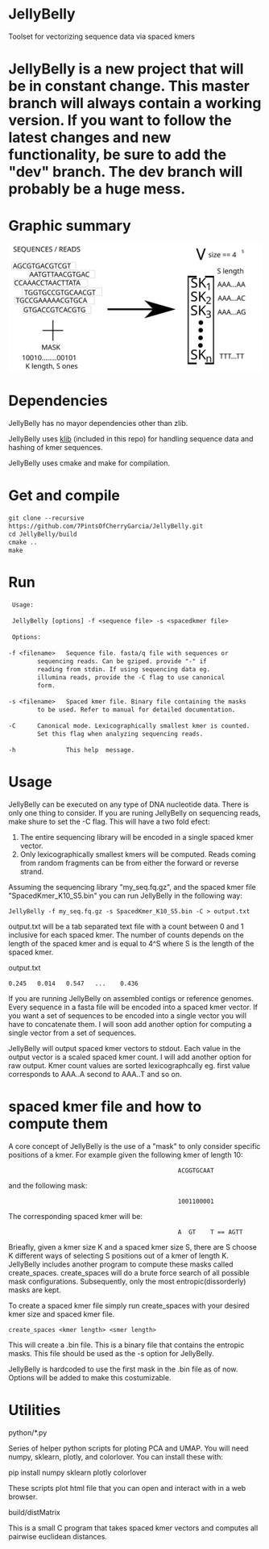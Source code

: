 # JellyBelly
Toolset for vectorizing sequence data via spaced kmers

# JellyBelly is a new project that will be in constant change. This master branch will always contain a working version. If you want to follow the latest changes and new functionality, be sure to add the "dev" branch. The dev branch will probably be a huge mess.

# Graphic summary

![graphsum](/misc/graphsum.svg)

# Dependencies
  JellyBelly has no mayor dependencies other than zlib.
  
  JellyBelly uses [klib](https://github.com/attractivechaos/klib) (included in this repo) for handling sequence data and hashing of kmer sequences.
  
  JellyBelly uses cmake and make for compilation.

# Get and compile
    git clone --recursive https://github.com/7PintsOfCherryGarcia/JellyBelly.git
    cd JellyBelly/build
    cmake ..
    make


# Run

     Usage:

	 JellyBelly [options] -f <sequence file> -s <spacedkmer file>

     Options:

    -f <filename>	Sequence file. fasta/q file with sequences or
	  		sequencing reads. Can be gziped. provide "-" if
	  		reading from stdin. If using sequencing data eg.
	  		illumina reads, provide the -C flag to use canonical
	  		form.

    -s <filename>	Spaced kmer file. Binary file containing the masks
	  		to be used. Refer to manual for detailed documentation.

    -C 		Canonical mode. Lexicographically smallest kmer is counted.
	  		Set this flag when analyzing sequencing reads.

    -h 		        This help  message.

# Usage
  JellyBelly can be executed on any type of DNA nucleotide data. There is only one thing to consider. If you are runing JellyBelly on sequencing reads, make shure to set the -C flag. This will have a two fold efect:
  
  1. The entire sequencing library will be encoded in a single spaced kmer vector.
  2. Only lexicographically smallest kmers will be computed. Reads coming from random fragments can be from either the forward or reverse strand.
  
  Assuming the sequencing library "my_seq.fq.gz", and the spaced kmer file "SpacedKmer_K10_S5.bin" you can run JellyBelly in the following way:
    
    JellyBelly -f my_seq.fq.gz -s SpacedKmer_K10_S5.bin -C > output.txt
  
  output.txt will be a tab separated text file with a count between 0 and 1 inclusive for each spaced kmer. The number of counts depends on the length of the spaced kmer and is equal to 4^S where S is the length of the spaced kmer.
  
  output.txt
    
    0.245	0.014	0.547	...    0.436
  
  If you are running JellyBelly on assembled contigs or reference genomes. Every sequence in a fasta file will be encoded into a spaced kmer vector. If you want a set of sequences to be encoded into a single vector you will have to concatenate them. I will soon add another option for computing a single vector from a set of sequences.
  
  JellyBelly will output spaced kmer vectors to stdout. Each value in the output vector is a scaled spaced kmer count. I will add another option for raw output. Kmer count values are sorted lexicographcally eg. first value corresponds to AAA..A second to AAA..T and so on.


# spaced kmer file and how to compute them
  A core concept of JellyBelly is the use of a "mask" to only consider specific positions of a kmer. For example given the following kmer of length 10:
  
                                                   ACGGTGCAAT
						   
  and the following mask:
  
                                                   1001100001
						   
  The corresponding spaced kmer will be:
  
                                                   A  GT    T == AGTT

Brieafly, given a kmer size K and a spaced kmer size S, there are S choose K different ways of selecting S positions out of a kmer of length K. JellyBelly includes another program to compute these masks called create_spaces. create_spaces will do a brute force search of all possible mask configurations. Subsequently, only the most entropic(dissorderly) masks are kept.

To create a spaced kmer file simply run create_spaces with your desired kmer size and spaced kmer file.

    create_spaces <kmer length> <smer length>
	
This will create a .bin file. This is a binary file that contains the entropic masks. This file should be used as the -s option for JellyBelly.

JellyBelly is hardcoded to use the first mask in the .bin file as of now. Options will be added to make this costumizable.

# Utilities

python/\*.py

Series of helper python scripts for ploting PCA and UMAP. You will need numpy, sklearn, plotly, and colorlover. You can install these with:

pip install numpy sklearn plotly colorlover

These scripts plot html file that you can open and interact with in a web browser.

build/distMatrix

This is a small C program that takes spaced kmer vectors and computes all pairwise euclidean distances.
